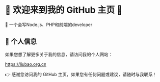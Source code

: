 # 🚀 欢迎来到我的 GitHub 主页 🚀

👋 一个会写Node.js、PHP和前端的developer

## 🌟 个人信息

如果您想了解更多关于我的信息，请访问我的个人网站：

https://liubao.org.cn

👉 感谢您访问我的 GitHub 主页，如果您有任何问题或建议，请随时与我联系！
